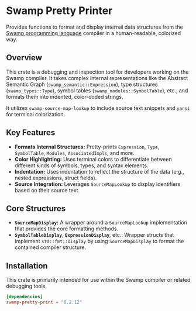 # Swamp Pretty Printer

Provides functions to format and display internal data structures from the [Swamp programming language](https://github.com/swamp/swamp) compiler in a human-readable, colorized way.

## Overview

This crate is a debugging and inspection tool for developers working on the Swamp compiler. It takes complex internal representations like the Abstract Semantic Graph (`swamp_semantic::Expression`), type structures (`swamp_types::Type`), symbol tables (`swamp_modules::SymbolTable`), etc., and formats them into indented, color-coded strings.

It utilizes `swamp-source-map-lookup` to include source text snippets and `yansi` for terminal colorization.

## Key Features

* **Formats Internal Structures:** Pretty-prints `Expression`, `Type`, `SymbolTable`, `Modules`, `AssociatedImpls`, and more.
* **Color Highlighting:** Uses terminal colors to differentiate between different kinds of symbols, types, and syntax elements.
* **Indentation:** Uses indentation to reflect the structure of the data (e.g., nested expressions, struct fields).
* **Source Integration:** Leverages `SourceMapLookup` to display identifiers based on their source text.

## Core Structures

* **`SourceMapDisplay`:** A wrapper around a `SourceMapLookup` implementation that provides the core formatting methods.
* **`SymbolTableDisplay`**, **`ExpressionDisplay`**, etc.: Wrapper structs that implement `std::fmt::Display` by using `SourceMapDisplay` to format the contained compiler structure.

## Installation

This crate is primarily intended for use within the Swamp compiler or related debugging tools.

```toml
[dependencies]
swamp-pretty-print = "0.2.12"
```
